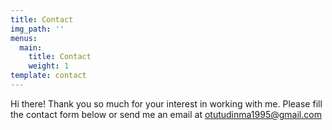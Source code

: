```yaml
---
title: Contact
img_path: ''
menus:
  main:
    title: Contact
    weight: 1
template: contact
---
```

Hi there! Thank you so much for your interest in working with me. Please fill the contact form below or send me an email at [](mailto:example@example.com)otutudinma1995@gmail.com
